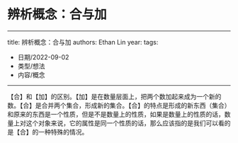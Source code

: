 # 辨析概念：合与加


---
title: 辨析概念：合与加
authors: Ethan Lin
year:
tags:
  - 日期/2022-09-02 
  - 类型/想法 
  - 内容/概念 
---





【合】和【加】的区别。【加】是在数量层面上，把两个数加起来成为一个新的数。【合】是合并两个集合，形成新的集合。【合】的特点是形成的新东西（集合）和原来的东西是一个性质，但是不是数量上的性质，如果是数量上的性质的话，数量上对这个对象来说，它的属性是同一个性质的话，那么应该指的是我们可以看的是【合】的一种特殊的情况。
